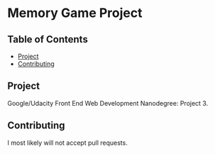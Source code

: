 # Memory Game Project

## Table of Contents

* [Project](#project)
* [Contributing](#contributing)

## Project

Google/Udacity Front End Web Development Nanodegree: Project 3.

## Contributing

I most likely will not accept pull requests.
